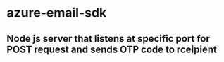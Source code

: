 # azure-email-sdk
## Node js server that listens at specific port for POST request and sends OTP code to rceipient
